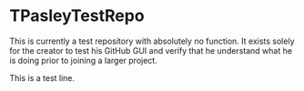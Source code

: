 # TPasleyTestRepo

This is currently a test repository with absolutely no function. It exists solely for the creator to test his GitHub GUI and verify that he understand what he is doing prior to joining a larger project.

This is a test line.